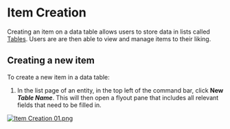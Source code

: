 # Item Creation

Creating an item on a data table allows users to store data in lists called [Tables](https://docs.rapidplatform.com/). Users are are then able to view and manage items to their liking.

## Creating a new item

To create a new item in a data table:

1. In the list page of an entity, in the top left of the command bar, click **New *Table Name***. This will then open a flyout pane that includes all relevant fields that need to be filled in.

[![Item Creation 01.png](https://docs.rapidplatform.com/uploads/images/gallery/2021-09/scaled-1680-/Y8u9iJzGuLfhahOl-item-creation-01.png)](https://docs.rapidplatform.com/uploads/images/gallery/2021-09/Y8u9iJzGuLfhahOl-item-creation-01.png)